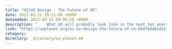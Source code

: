 ```yaml
---
title: "UI/UX Design - The Future of UX"
date: 2022-03-21 19:21:08 +0000
dateadded: 2022-03-22 00:00:50 +0000
description: "    What UX will probably look like in the next ten years, what it means for you, and why you should care.  Continue reading on UX Planet »  "
link: "https://uxplanet.org/ui-ux-design-the-future-of-ux-bbd7bdd8ada3?source=rss----819cc2aaeee0---4"
category:
directory: _directory/ux-planet.md
---
```

